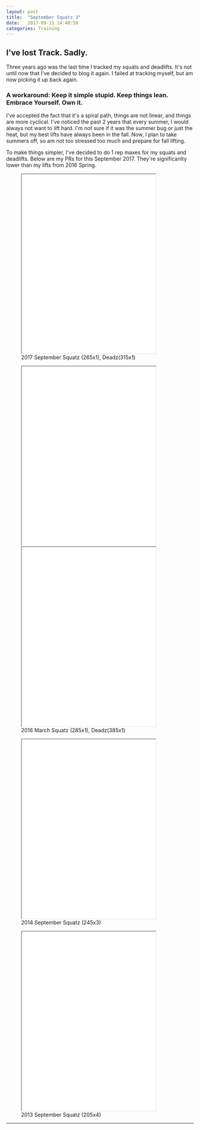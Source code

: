 ```yaml
---
layout: post
title:  "September Squatz 3"
date:   2017-09-11 14:40:58
categories: Training
---
```



## I've lost Track. Sadly.

Three years ago was the last time I tracked my squats and deadlifts. It's not until 
now that I've decided to blog it again. I failed at tracking myself, but am now picking it up
back again.

### A workaround: Keep it simple stupid. Keep things lean. Embrace Yourself. Own it. 

I've accepted the fact that it's a spiral path, things are not linear, and things
are more cyclical. I've noticed
the past 2 years that every summer, I would always not want to lift hard. I'm not sure
if it was the summer bug or just the heat, but my best lifts have always been in the 
fall. Now, I plan to take summers off, so am not too stressed too much and prepare for
fall lifting. 


To make things simpler, I've decided to do 1 rep maxes for my squats and deadlifts. 
Below are my PRs for this September 2017. They're significanlty lower than my lifts 
from 2016 Spring.


<figure><iframe width="360" height="480"  allowfullscreen="" class="youtube-player" src="//www.youtube.com/embed/7sdd56S2svM?wmode=transparent&amp;amp;autoplay=0&amp;amp;rel=0&amp;amp;showinfo=0&amp;amp;autohide=1&amp;amp;color=white&amp;amp;" type="text/html"></iframe>
  <figcaption>2017 September Squatz (265x1), Deadz(315x1)</figcaption>
</figure>


<figure>
  <iframe  width="360" height="480" allowfullscreen="" class="youtube-player" src="//www.youtube.com/embed/pTsDTAiyqus?wmode=transparent&amp;amp;autoplay=0&amp;amp;rel=0&amp;amp;showinfo=0&amp;amp;autohide=1&amp;amp;color=white&amp;amp;" type="text/html"></iframe>
  <iframe width="360" height="480" allowfullscreen="" class="youtube-player" src="//www.youtube.com/embed/rRktZFIuSZs?wmode=transparent&amp;amp;autoplay=0&amp;amp;rel=0&amp;amp;showinfo=0&amp;amp;autohide=1&amp;amp;color=white&amp;amp;" type="text/html"></iframe>
  <figcaption>2016 March Squatz (285x1), Deadz(385x1)</figcaption>
</figure>

<figure><iframe width="360" height="480"  allowfullscreen="" class="youtube-player" src="//www.youtube.com/embed/jzT3osdYQ_A?wmode=transparent&amp;amp;autoplay=0&amp;amp;rel=0&amp;amp;showinfo=0&amp;amp;autohide=1&amp;amp;color=white&amp;amp;" type="text/html"></iframe>
  <figcaption>2014 September Squatz (245x3)</figcaption>
</figure>


<figure><iframe width="360" height="480"  allowfullscreen="" class="youtube-player" src="//www.youtube.com/embed/8e_qFHtg2os?wmode=transparent&amp;amp;autoplay=0&amp;amp;rel=0&amp;amp;showinfo=0&amp;amp;autohide=1&amp;amp;color=white&amp;amp;" type="text/html"></iframe>
  <figcaption>2013 September Squatz (205x4)</figcaption>
</figure>









---
